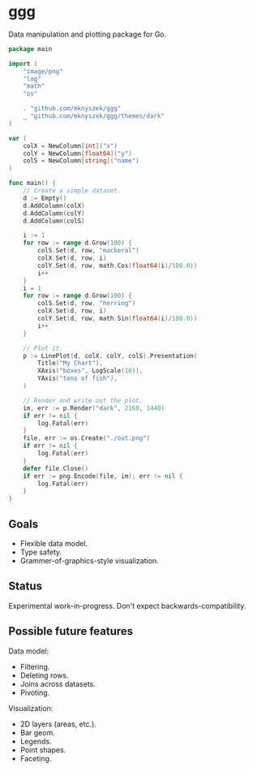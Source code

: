 # ggg

Data manipulation and plotting package for Go.

```go
package main

import (
	"image/png"
	"log"
	"math"
	"os"

	. "github.com/mknyszek/ggg"
	_ "github.com/mknyszek/ggg/themes/dark"
)

var (
	colX = NewColumn[int]("x")
	colY = NewColumn[float64]("y")
	colS = NewColumn[string]("name")
)

func main() {
	// Create a simple dataset.
	d := Empty()
	d.AddColumn(colX)
	d.AddColumn(colY)
	d.AddColumn(colS)

	i := 1
	for row := range d.Grow(100) {
		colS.Set(d, row, "mackeral")
		colX.Set(d, row, i)
		colY.Set(d, row, math.Cos(float64(i)/100.0))
		i++
	}
	i = 1
	for row := range d.Grow(100) {
		colS.Set(d, row, "herring")
		colX.Set(d, row, i)
		colY.Set(d, row, math.Sin(float64(i)/100.0))
		i++
	}

	// Plot it.
	p := LinePlot(d, colX, colY, colS).Presentation(
		Title("My Chart"),
		XAxis("boxes", LogScale(10)),
		YAxis("tons of fish"),
	)

	// Render and write out the plot.
	im, err := p.Render("dark", 2160, 1440)
	if err != nil {
		log.Fatal(err)
	}
	file, err := os.Create("./out.png")
	if err != nil {
		log.Fatal(err)
	}
	defer file.Close()
	if err := png.Encode(file, im); err != nil {
		log.Fatal(err)
	}
}
```

## Goals

- Flexible data model.
- Type safety.
- Grammer-of-graphics-style visualization.

## Status

Experimental work-in-progress. Don't expect backwards-compatibility.

## Possible future features

Data model:
- Filtering.
- Deleting rows.
- Joins across datasets.
- Pivoting.

Visualization:
- 2D layers (areas, etc.).
- Bar geom.
- Legends.
- Point shapes.
- Faceting.

